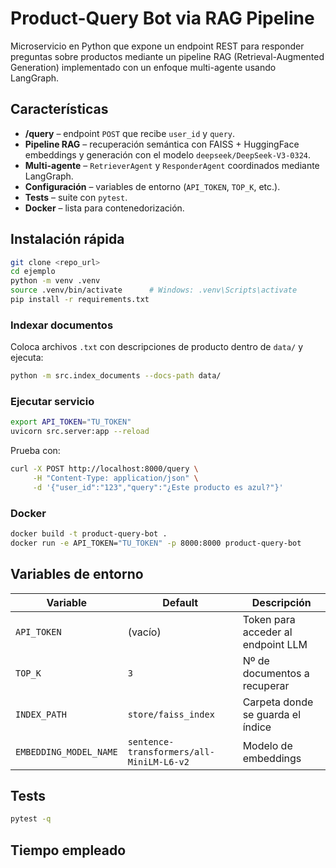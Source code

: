 # Product-Query Bot via RAG Pipeline

Microservicio en Python que expone un endpoint REST para responder preguntas sobre productos mediante un pipeline RAG (Retrieval-Augmented Generation) implementado con un enfoque multi-agente usando LangGraph.

## Características

* **/query** – endpoint `POST` que recibe `user_id` y `query`.
* **Pipeline RAG** – recuperación semántica con FAISS + HuggingFace embeddings y generación con el modelo `deepseek/DeepSeek-V3-0324`.
* **Multi-agente** – `RetrieverAgent` y `ResponderAgent` coordinados mediante LangGraph.
* **Configuración** – variables de entorno (`API_TOKEN`, `TOP_K`, etc.).
* **Tests** – suite con `pytest`.
* **Docker** – lista para contenedorización.

## Instalación rápida

```bash
git clone <repo_url>
cd ejemplo
python -m venv .venv
source .venv/bin/activate      # Windows: .venv\Scripts\activate
pip install -r requirements.txt
```

### Indexar documentos

Coloca archivos `.txt` con descripciones de producto dentro de `data/` y ejecuta:

```bash
python -m src.index_documents --docs-path data/
```

### Ejecutar servicio

```bash
export API_TOKEN="TU_TOKEN"
uvicorn src.server:app --reload
```

Prueba con:

```bash
curl -X POST http://localhost:8000/query \
     -H "Content-Type: application/json" \
     -d '{"user_id":"123","query":"¿Este producto es azul?"}'
```

### Docker

```bash
docker build -t product-query-bot .
docker run -e API_TOKEN="TU_TOKEN" -p 8000:8000 product-query-bot
```

## Variables de entorno

| Variable            | Default | Descripción                                   |
|---------------------|---------|-----------------------------------------------|
| `API_TOKEN`         | (vacío) | Token para acceder al endpoint LLM            |
| `TOP_K`             | `3`     | Nº de documentos a recuperar                  |
| `INDEX_PATH`        | `store/faiss_index` | Carpeta donde se guarda el índice |
| `EMBEDDING_MODEL_NAME` | `sentence-transformers/all-MiniLM-L6-v2` | Modelo de embeddings |

## Tests

```bash
pytest -q
```

## Tiempo empleado

<especificar tiempo invertido>
